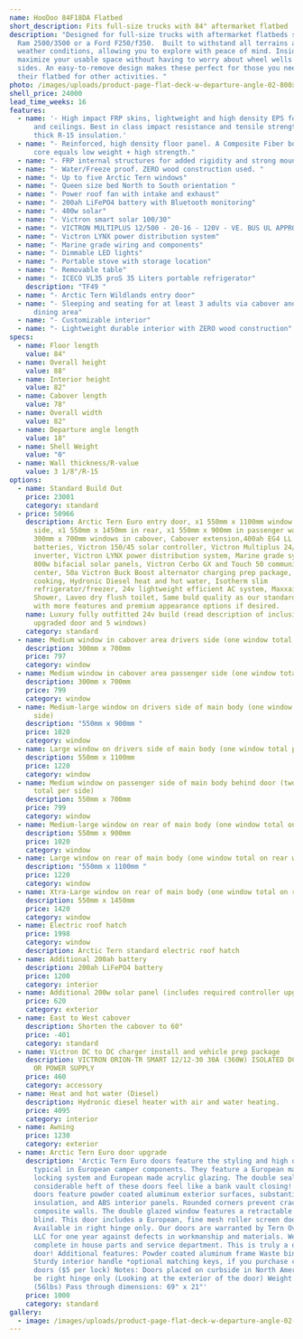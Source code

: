 ```yaml
---
name: HooDoo 84F18DA Flatbed
short_description: Fits full-size trucks with 84" aftermarket flatbed
description: "Designed for full-size trucks with aftermarket flatbeds such as a
  Ram 2500/3500 or a Ford F250/f350.  Built to withstand all terrains and
  weather conditions, allowing you to explore with peace of mind. Inside you can
  maximize your usable space without having to worry about wheel wells or bed
  sides. An easy-to-remove design makes these perfect for those you need to use
  their flatbed for other activities. "
photo: /images/uploads/product-page-flat-deck-w-departure-angle-02-800x450.png
shell_price: 24000
lead_time_weeks: 16
features:
  - name: '- High impact FRP skins, lightweight and high density EPS foam for walls
      and ceilings. Best in class impact resistance and tensile strength. 3-1/8"
      thick R-15 insulation.'
  - name: "- Reinforced, high density floor panel. A Composite Fiber board/honeycomb
      core equals low weight + high strength."
  - name: "- FRP internal structures for added rigidity and strong mounting points."
  - name: "- Water/Freeze proof. ZERO wood construction used. "
  - name: "- Up to five Arctic Tern windows"
  - name: "- Queen size bed North to South orientation "
  - name: "- Power roof fan with intake and exhaust"
  - name: "- 200ah LiFePO4 battery with Bluetooth monitoring"
  - name: "- 400w solar"
  - name: "- Victron smart solar 100/30"
  - name: "- VICTRON MULTIPLUS 12/500 - 20-16 - 120V - VE. BUS UL APPROVED"
  - name: "- Victron LYNX power distribution system"
  - name: "- Marine grade wiring and components"
  - name: "- Dimmable LED lights"
  - name: "- Portable stove with storage location"
  - name: "- Removable table"
  - name: "- ICECO VL35 proS 35 Liters portable refrigerator"
    description: "TF49 "
  - name: "- Arctic Tern Wildlands entry door"
  - name: "- Sleeping and seating for at least 3 adults via cabover and convertible
      dining area"
  - name: "- Customizable interior"
  - name: "- Lightweight durable interior with ZERO wood construction"
specs:
  - name: Floor length
    value: 84"
  - name: Overall height
    value: 88"
  - name: Interior height
    value: 82"
  - name: Cabover length
    value: 78"
  - name: Overall width
    value: 82"
  - name: Departure angle length
    value: 18"
  - name: Shell Weight
    value: "0"
  - name: Wall thickness/R-value
    value: 3 1/8"/R-15
options:
  - name: Standard Build Out
    price: 23001
    category: standard
  - price: 50966
    description: Arctic Tern Euro entry door, x1 550mm x 1100mm window on drivers
      side, x1 550mm x 1450mm in rear, x1 550mm x 900mm in passenger wall, x2
      300mm x 700mm windows in cabover, Cabover extension,400ah EG4 LL 24v
      batteries, Victron 150/45 solar controller, Victron Multiplus 24/3000
      inverter, Victron LYNX power distribution system, Marine grade systems,
      800w bifacial solar panels, Victron Cerbo GX and Touch 50 communication
      center, 50a Victron Buck Boost alternator charging prep package, Induction
      cooking, Hydronic Diesel heat and hot water, Isotherm slim
      refrigerator/freezer, 24v lightweight efficient AC system, Maxxair fans,
      Shower, Laveo dry flush toilet, Same buld quality as our standard model
      with more features and premium appearance options if desired.
    name: Luxury fully outfitted 24v build (read description of inclusions such as
      upgraded door and 5 windows)
    category: standard
  - name: Medium window in cabover area drivers side (one window total per side)
    description: 300mm x 700mm
    price: 797
    category: window
  - name: Medium window in cabover area passenger side (one window total per side)
    description: 300mm x 700mm
    price: 799
    category: window
  - name: Medium-large window on drivers side of main body (one window total per
      side)
    description: "550mm x 900mm "
    price: 1020
    category: window
  - name: Large window on drivers side of main body (one window total per side)
    description: 550mm x 1100mm
    price: 1220
    category: window
  - name: Medium window on passenger side of main body behind door (two windows
      total per side)
    description: 550mm x 700mm
    price: 799
    category: window
  - name: Medium-large window on rear of main body (one window total on rear wall)
    description: 550mm x 900mm
    price: 1020
    category: window
  - name: Large window on rear of main body (one window total on rear wall)
    description: "550mm x 1100mm "
    price: 1220
    category: window
  - name: Xtra-Large window on rear of main body (one window total on rear wall)
    description: 550mm x 1450mm
    price: 1420
    category: window
  - name: Electric roof hatch
    price: 1998
    category: window
    description: Arctic Tern standard electric roof hatch
  - name: Additional 200ah battery
    description: 200ah LiFePO4 battery
    price: 1200
    category: interior
  - name: Additional 200w solar panel (includes required controller upgrade)
    price: 620
    category: exterior
  - name: East to West cabover
    description: Shorten the cabover to 60"
    price: -401
    category: standard
  - name: Victron DC to DC charger install and vehicle prep package
    description: VICTRON ORION-TR SMART 12/12-30 30A (360W) ISOLATED DC-DC CHARGER
      OR POWER SUPPLY
    price: 460
    category: accessory
  - name: Heat and hot water (Diesel)
    description: Hydronic diesel heater with air and water heating.
    price: 4095
    category: interior
  - name: Awning
    price: 1230
    category: exterior
  - name: Arctic Tern Euro door upgrade
    description: 'Arctic Tern Euro doors feature the styling and high quality
      typical in European camper components. They feature a European made double
      locking system and European made acrylic glazing. The double seals and
      considerable heft of these doors feel like a bank vault closing! These
      doors feature powder coated aluminum exterior surfaces, substantial
      insulation, and ABS interior panels. Rounded corners prevent cracking in
      composite walls. The double glazed window features a retractable roller
      blind. This door includes a European, fine mesh roller screen door.
      Available in right hinge only. Our doors are warranted by Tern Overland
      LLC for one year against defects in workmanship and materials. We have a
      complete in house parts and service department. This is truly a quality
      door! Additional features: Powder coated aluminum frame Waste bin in door
      Sturdy interior handle *optional matching keys, if you purchase cargo
      doors ($5 per lock) Notes:​ Doors placed on curbside in North America must
      be right hinge only (Looking at the exterior of the door) Weight is 25.5kg
      (56lbs) Pass through dimensions: 69" x 21"'
    price: 1000
    category: standard
gallery:
  - image: /images/uploads/product-page-flat-deck-w-departure-angle-02-800x450.png
---
```

